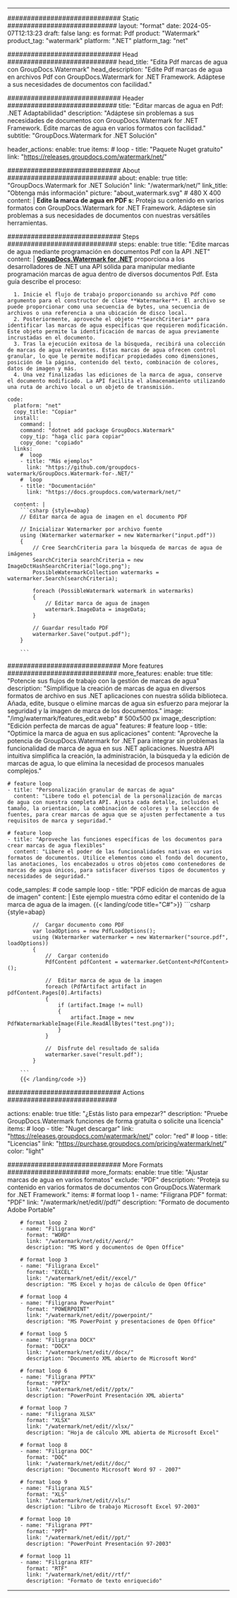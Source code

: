 
---
############################# Static ############################
layout: "format"
date:  2024-05-07T12:13:23
draft: false
lang: es
format: Pdf
product: "Watermark"
product_tag: "watermark"
platform: ".NET"
platform_tag: "net"

############################# Head ############################
head_title: "Edita Pdf marcas de agua con GroupDocs.Watermark"
head_description: "Edite Pdf marcas de agua en archivos Pdf con GroupDocs.Watermark for .NET Framework. Adáptese a sus necesidades de documentos con facilidad."

############################# Header ############################
title: "Editar marcas de agua en Pdf: .NET Adaptabilidad" 
description: "Adáptese sin problemas a sus necesidades de documentos con GroupDocs.Watermark for .NET Framework. Edite marcas de agua en varios formatos con facilidad."
subtitle: "GroupDocs.Watermark for .NET Solución" 

header_actions:
  enable: true
  items:
    #  loop
    - title: "Paquete Nuget gratuito"
      link: "https://releases.groupdocs.com/watermark/net/"
      
############################# About ############################
about:
    enable: true
    title: "GroupDocs.Watermark for .NET Solución"
    link: "/watermark/net/"
    link_title: "Obtenga más información"
    picture: "about_watermark.svg" # 480 X 400
    content: |
       **Edite la marca de agua en PDF s:** Proteja su contenido en varios formatos con GroupDocs.Watermark for .NET Framework. Adáptese sin problemas a sus necesidades de documentos con nuestras versátiles herramientas.

############################# Steps ############################
steps:
    enable: true
    title: "Edite marcas de agua mediante programación en documentos Pdf con la API .NET"
    content: |
      **[GroupDocs.Watermark for .NET](https://products.groupdocs.com/watermark/net/)** proporciona a los desarrolladores de .NET una API sólida para manipular mediante programación marcas de agua dentro de diversos documentos Pdf. Esta guía describe el proceso:
      
      1. Inicie el flujo de trabajo proporcionando su archivo Pdf como argumento para el constructor de clase **Watermarker**. El archivo se puede proporcionar como una secuencia de bytes, una secuencia de archivos o una referencia a una ubicación de disco local.
      2. Posteriormente, aproveche el objeto **SearchCriteria** para identificar las marcas de agua específicas que requieren modificación. Este objeto permite la identificación de marcas de agua previamente incrustadas en el documento.
      3. Tras la ejecución exitosa de la búsqueda, recibirá una colección de marcas de agua relevantes. Estas marcas de agua ofrecen control granular, lo que le permite modificar propiedades como dimensiones, posición de la página, contenido del texto, combinación de colores, datos de imagen y más.
      4. Una vez finalizadas las ediciones de la marca de agua, conserve el documento modificado. La API facilita el almacenamiento utilizando una ruta de archivo local o un objeto de transmisión.
   
    code:
      platform: "net"
      copy_title: "Copiar"
      install:
        command: |
        command: "dotnet add package GroupDocs.Watermark"
        copy_tip: "haga clic para copiar"
        copy_done: "copiado"
      links:
        #  loop
        - title: "Más ejemplos"
          link: "https://github.com/groupdocs-watermark/GroupDocs.Watermark-for-.NET/"
        #  loop
        - title: "Documentación"
          link: "https://docs.groupdocs.com/watermark/net/"
          
      content: |
        ```csharp {style=abap}
        // Editar marca de agua de imagen en el documento PDF

        // Inicializar Watermarker por archivo fuente
        using (Watermarker watermarker = new Watermarker("input.pdf"))
        {
            // Cree SearchCriteria para la búsqueda de marcas de agua de imágenes
            SearchCriteria searchCriteria = new ImageDctHashSearchCriteria("logo.png");
            PossibleWatermarkCollection watermarks = watermarker.Search(searchCriteria);

            foreach (PossibleWatermark watermark in watermarks)
            {
                // Editar marca de agua de imagen
                watermark.ImageData = imageData;
            }

            // Guardar resultado PDF
            watermarker.Save("output.pdf");
        }
        
        ```     

############################# More features ############################
more_features:
  enable: true
  title: "Potencie sus flujos de trabajo con la gestión de marcas de agua"
  description: "Simplifique la creación de marcas de agua en diversos formatos de archivo en sus .NET aplicaciones con nuestra sólida biblioteca. Añada, edite, busque o elimine marcas de agua sin esfuerzo para mejorar la seguridad y la imagen de marca de los documentos."
  image: "/img/watermark/features_edit.webp" # 500x500 px
  image_description: "Edición perfecta de marcas de agua"
  features:
    # feature loop
    - title: "Optimice la marca de agua en sus aplicaciones"
      content: "Aproveche la potencia de GroupDocs.Watermark for .NET para integrar sin problemas la funcionalidad de marca de agua en sus .NET aplicaciones. Nuestra API intuitiva simplifica la creación, la administración, la búsqueda y la edición de marcas de agua, lo que elimina la necesidad de procesos manuales complejos."

    # feature loop
    - title: "Personalización granular de marcas de agua"
      content: "Libere todo el potencial de la personalización de marcas de agua con nuestra completa API. Ajusta cada detalle, incluidos el tamaño, la orientación, la combinación de colores y la selección de fuentes, para crear marcas de agua que se ajusten perfectamente a tus requisitos de marca y seguridad."

    # feature loop
    - title: "Aproveche las funciones específicas de los documentos para crear marcas de agua flexibles"
      content: "Libere el poder de las funcionalidades nativas en varios formatos de documentos. Utilice elementos como el fondo del documento, las anotaciones, los encabezados u otros objetos como contenedores de marcas de agua únicos, para satisfacer diversos tipos de documentos y necesidades de seguridad."
      
  code_samples:
    # code sample loop
    - title: "PDF edición de marcas de agua de imagen"
      content: |
        Este ejemplo muestra cómo editar el contenido de la marca de agua de la imagen.
        {{< landing/code title="C#">}}
        ```csharp {style=abap}
        
            //  Cargar documento como PDF
            var loadOptions = new PdfLoadOptions();
            using (Watermarker watermarker = new Watermarker("source.pdf", loadOptions))
            {
                //  Cargar contenido
                PdfContent pdfContent = watermarker.GetContent<PdfContent>();

                //  Editar marca de agua de la imagen
                foreach (PdfArtifact artifact in pdfContent.Pages[0].Artifacts)
                {
                    if (artifact.Image != null)
                    {
                        artifact.Image = new PdfWatermarkableImage(File.ReadAllBytes("test.png"));
                    }
                }

                //  Disfrute del resultado de salida
                watermarker.save("result.pdf");
            }

        ```
        {{< /landing/code >}}


############################# Actions ############################

actions:
  enable: true
  title: "¿Estás listo para empezar?"
  description: "Pruebe GroupDocs.Watermark funciones de forma gratuita o solicite una licencia"
  items:
    #  loop
    - title: "Nuget descargar"
      link: "https://releases.groupdocs.com/watermark/net/"
      color: "red"
        #  loop
    - title: "Licencias"
      link: "https://purchase.groupdocs.com/pricing/watermark/net/"
      color: "light"


############################# More Formats #####################
more_formats:
    enable: true
    title: "Ajustar marcas de agua en varios formatos"
    exclude: "PDF"
    description: "Proteja su contenido en varios formatos de documentos con GroupDocs.Watermark for .NET Framework."
    items: 
        # format loop 1
        - name: "Filigrana PDF"
          format: "PDF"
          link: "/watermark/net/edit//pdf/"
          description: "Formato de documento Adobe Portable"

        # format loop 2
        - name: "Filigrana Word"
          format: "WORD"
          link: "/watermark/net/edit//word/"
          description: "MS Word y documentos de Open Office"
          
        # format loop 3
        - name: "Filigrana Excel"
          format: "EXCEL"
          link: "/watermark/net/edit//excel/"
          description: "MS Excel y hojas de cálculo de Open Office"

        # format loop 4
        - name: "Filigrana PowerPoint"
          format: "POWERPOINT"
          link: "/watermark/net/edit//powerpoint/"
          description: "MS PowerPoint y presentaciones de Open Office"

        # format loop 5
        - name: "Filigrana DOCX"
          format: "DOCX"
          link: "/watermark/net/edit//docx/"
          description: "Documento XML abierto de Microsoft Word"
          
        # format loop 6
        - name: "Filigrana PPTX"
          format: "PPTX"
          link: "/watermark/net/edit//pptx/"
          description: "PowerPoint Presentación XML abierta"
          
        # format loop 7
        - name: "Filigrana XLSX"
          format: "XLSX"
          link: "/watermark/net/edit//xlsx/"
          description: "Hoja de cálculo XML abierta de Microsoft Excel"

        # format loop 8
        - name: "Filigrana DOC"
          format: "DOC"
          link: "/watermark/net/edit//doc/"
          description: "Documento Microsoft Word 97 - 2007"

        # format loop 9
        - name: "Filigrana XLS"
          format: "XLS"
          link: "/watermark/net/edit//xls/"
          description: "Libro de trabajo Microsoft Excel 97-2003"

        # format loop 10
        - name: "Filigrana PPT"
          format: "PPT"
          link: "/watermark/net/edit//ppt/"
          description: "PowerPoint Presentación 97-2003"

        # format loop 11
        - name: "Filigrana RTF"
          format: "RTF"
          link: "/watermark/net/edit//rtf/"
          description: "Formato de texto enriquecido"

---